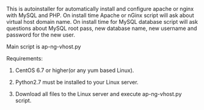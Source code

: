This is autoinstaller for automatically install and configure apache or nginx with MySQL and PHP. On install time Apache or nGinx script will ask about virtual host domain name. On install time for MySQL database script will ask questions about MySQL root pass, new database name, new username and password for the new user.

Main script is ap-ng-vhost.py

Requirements:

1. CentOS 6.7 or higher(or any yum based Linux).

2. Python2.7 must be installed to your Linux server.

3. Download all files to the Linux server and execute ap-ng-vhost.py script.

